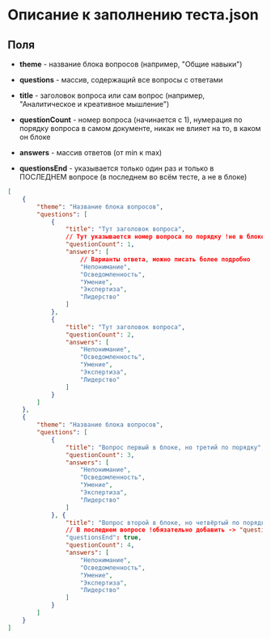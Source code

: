 # Описание к заполнению теста.json

## Поля

* **theme** - название блока вопросов (например, "Общие навыки")

* **questions** - массив, содержащий все вопросы с ответами

* **title** - заголовок вопроса или сам вопрос (например, "Аналитическое и креативное мышление")

* **questionCount** - номер вопроса (начинается с 1), нумерация по порядку вопроса в самом документе, никак не влияет на то, в каком он блоке

* **answers** - массив ответов (от min к max)

* **questionsEnd** - указывается только один раз и только в ПОСЛЕДНЕМ вопросе (в последнем во всём тесте, а не в блоке)


```json
[
	{
		"theme": "Название блока вопросов",
		"questions": [
			{
				"title": "Тут заголовок вопроса",
				// Тут указывается номер вопроса по порядку !не в блоке, а по всему документу
				"questionCount": 1,
				"answers": [
					// Варианты ответа, можно писать более подробно
					"Непонимание",
					"Осведомленность",
					"Умение",
					"Экспертиза",
					"Лидерство"
				]
			},
			{
				"title": "Тут заголовок вопроса",
				"questionCount": 2,
				"answers": [
					"Непонимание",
					"Осведомленность",
					"Умение",
					"Экспертиза",
					"Лидерство"
				]
			}
		]
	},
	{
		"theme": "Название блока вопросов",
		"questions": [
			{
				"title": "Вопрос первый в блоке, но третий по порядку",
				"questionCount": 3,
				"answers": [
					"Непонимание",
					"Осведомленность",
					"Умение",
					"Экспертиза",
					"Лидерство"
				]
			}, {
				"title": "Вопрос второй в блоке, но четвёртый по порядку",
				// В последнем вопросе !обязательно добавить -> "questionsEnd": true
				"questionsEnd": true,
				"questionCount": 4,
				"answers": [
					"Непонимание",
					"Осведомленность",
					"Умение",
					"Экспертиза",
					"Лидерство"
				]
			}
		]
	}
]
```
